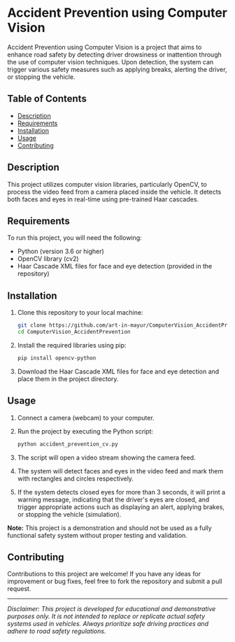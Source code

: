# Accident Prevention using Computer Vision

Accident Prevention using Computer Vision is a project that aims to enhance road safety by detecting driver drowsiness or inattention through the use of computer vision techniques. Upon detection, the system can trigger various safety measures such as applying breaks, alerting the driver, or stopping the vehicle.

## Table of Contents

- [Description](#description)
- [Requirements](#requirements)
- [Installation](#installation)
- [Usage](#usage)
- [Contributing](#contributing)
  
## Description

This project utilizes computer vision libraries, particularly OpenCV, to process the video feed from a camera placed inside the vehicle. It detects both faces and eyes in real-time using pre-trained Haar cascades.

## Requirements

To run this project, you will need the following:

- Python (version 3.6 or higher)
- OpenCV library (cv2)
- Haar Cascade XML files for face and eye detection (provided in the repository)

## Installation

1. Clone this repository to your local machine:

   ```bash
   git clone https://github.com/art-in-mayur/ComputerVision_AccidentPrevention
   cd ComputerVision_AccidentPrevention
   ```

2. Install the required libraries using pip:

   ```bash
   pip install opencv-python
   ```

3. Download the Haar Cascade XML files for face and eye detection and place them in the project directory.

## Usage

1. Connect a camera (webcam) to your computer.
2. Run the project by executing the Python script:

   ```bash
   python accident_prevention_cv.py
   ```

3. The script will open a video stream showing the camera feed.
4. The system will detect faces and eyes in the video feed and mark them with rectangles and circles respectively.
5. If the system detects closed eyes for more than 3 seconds, it will print a warning message, indicating that the driver's eyes are closed, and trigger appropriate actions such as displaying an alert, applying brakes, or stopping the vehicle (simulation).

**Note:** This project is a demonstration and should not be used as a fully functional safety system without proper testing and validation.

## Contributing

Contributions to this project are welcome! If you have any ideas for improvement or bug fixes, feel free to fork the repository and submit a pull request.


---

*Disclaimer: This project is developed for educational and demonstrative purposes only. It is not intended to replace or replicate actual safety systems used in vehicles. Always prioritize safe driving practices and adhere to road safety regulations.*
